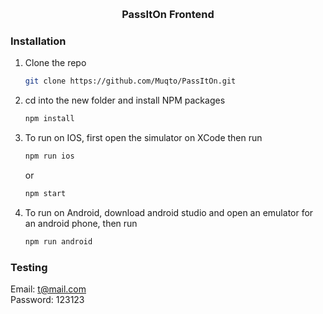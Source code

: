 <a name="readme-top"></a>

<!-- PROJECT LOGO -->
<br />
<div align="center">

  <h3 align="center">PassItOn Frontend</h3>

</div>

### Installation

1. Clone the repo
   ```sh
   git clone https://github.com/Muqto/PassItOn.git
   ```
2. cd into the new folder and install NPM packages
   ```sh
   npm install
   ```
3. To run on IOS, first open the simulator on XCode then run
   ```sh
   npm run ios
   ```
   or
   ```sh
   npm start
   ```
4. To run on Android, download android studio and open an emulator for an android phone, then run
   ```sh
   npm run android
   ```
### Testing

Email: t@mail.com\
Password: 123123
